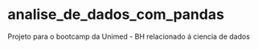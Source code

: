 # analise_de_dados_com_pandas
Projeto para o bootcamp da Unimed - BH relacionado á ciencia de dados
